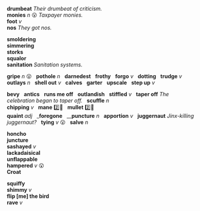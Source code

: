 
__drumbeat__ _Their drumbeat of criticism._  
__monies__ _n_ :open_mouth: _Taxpayer monies._  
__foot__ _v_  
__nos__ _They got nos._  

__smoldering__  
__simmering__  
__storks__  
__squalor__  
__sanitation__ _Sanitation systems._  

__gripe__ _n_ :open_mouth:  
__pothole__ _n_  
__darnedest__  
__frothy__  
__forgo__ _v_  
__dotting__  
__trudge__ _v_  
__outlays__ _n_  
__shell out__ _v_  
__calves__  
__garter__  
__upscale__  
__step up__ _v_  

__bevy__  
__antics__  
__runs me off__  
__outlandish__  
__stiffled__ _v_  
__taper off__ _The celebration began to taper off._  
__scuffle__ _n_  
__chipping__ _v_  
__mane__ :two::shit:  
__mullet__ :two::shit:  
__quaint__ _adj_  
___foregone__  
____puncture__ _n_  
__apportion__ _v_  
__juggernaut__ _Jinx-killing juggernaut?_  
__tying__ _v_ :open_mouth:  
__salve__ _n_  


__honcho__  
__juncture__  
__sashayed__ _v_  
__lackadaisical__  
__unflappable__  
__hampered__ _v_ :open_mouth:  
__Croat__  

__squiffy__  
__shimmy__ _v_  
__flip [me] the bird__  
__rave__ _v_  
